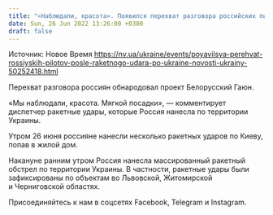 ```yaml
---
title: "«Наблюдали, красота». Появился перехват разговора российских пилотов после ракетного удара по Украине с территории Беларуси"
date: Sun, 26 Jun 2022 13:26:00 +0300
draft: false
---
```

Источник: Новое Время https://nv.ua/ukraine/events/poyavilsya-perehvat-rossiyskih-pilotov-posle-raketnogo-udara-po-ukraine-novosti-ukrainy-50252418.html


Перехват разговора россиян обнародовал проект Белорусский Гаюн.

«Мы наблюдали, красота. Мягкой посадки», — комментирует диспетчер ракетные удары, которые Россия нанесла по территории Украины.

Утром 26 июня россияне нанесли несколько ракетных ударов по Киеву, попав в жилой дом.

Накануне ранним утром Россия нанесла массированный ракетный обстрел по территории Украины. В частности, ракетные удары были зафиксированы по объектам во Львовской, Житомирской и Черниговской областях.

Присоединяйтесь к нам в соцсетях Facebook, Telegram и Instagram.
